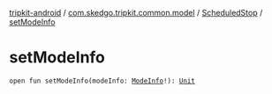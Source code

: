 [tripkit-android](../../index.md) / [com.skedgo.tripkit.common.model](../index.md) / [ScheduledStop](index.md) / [setModeInfo](./set-mode-info.md)

# setModeInfo

`open fun setModeInfo(modeInfo: `[`ModeInfo`](../../com.skedgo.tripkit.routing/-mode-info/index.md)`!): `[`Unit`](https://kotlinlang.org/api/latest/jvm/stdlib/kotlin/-unit/index.html)